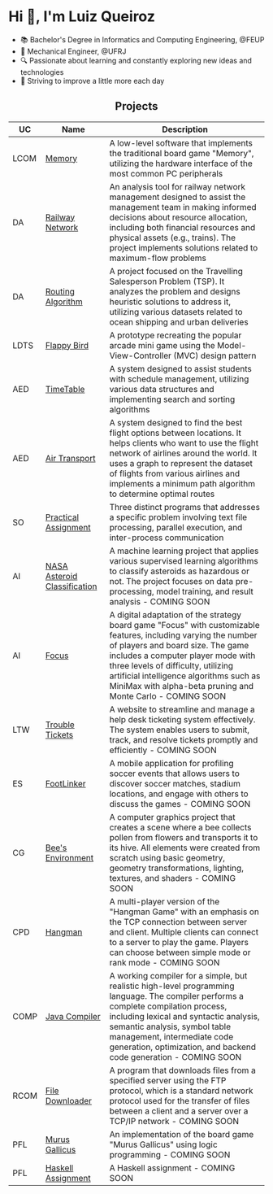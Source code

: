 # Hi 👋, I'm Luiz Queiroz

- 📚 Bachelor's Degree in Informatics and Computing Engineering, @FEUP
- 🔧 Mechanical Engineer, @UFRJ 
- 🔍 Passionate about learning and constantly exploring new ideas and technologies 
- 🚀 Striving to improve a little more each day


<h2 align = "center" >Projects</h2>
<p align = "center">

| UC   | Name      | Description                                                                                                                                                   |
|------|-----------|---------------------------------------------------------------------------------------------------------------------------------------------------------------|
| LCOM | [Memory](https://github.com/luizhqueiroz/LCOM-MemoryGame) | A low-level software that implements the traditional board game "Memory", utilizing the hardware interface of the most common PC peripherals |
| DA   | [Railway Network](https://github.com/luizhqueiroz/DA-RailwayNetwork) | An analysis tool for railway network management designed to assist the management team in making informed decisions about resource allocation, including both financial resources and physical assets (e.g., trains). The project implements solutions related to maximum-flow problems |
| DA   | [Routing Algorithm](https://github.com/luizhqueiroz/DA-RoutingAlgorithm) | A project focused on the Travelling Salesperson Problem (TSP). It analyzes the problem and designs heuristic solutions to address it, utilizing various datasets related to ocean shipping and urban deliveries |
| LDTS | [Flappy Bird](https://github.com/luizhqueiroz/LDTS-FlappyBird) | A prototype recreating the popular arcade mini game using the Model-View-Controller (MVC) design pattern |
| AED  | [TimeTable](https://github.com/luizhqueiroz/AED-TimeTable) | A system designed to assist students with schedule management, utilizing various data structures and implementing search and sorting algorithms |
| AED  | [Air Transport](https://github.com/luizhqueiroz/AED-AirTransport) | A system designed to find the best flight options between locations. It helps clients who want to use the flight network of airlines around the world. It uses a graph to represent the dataset of flights from various airlines and implements a minimum path algorithm to determine optimal routes |
| SO   | [Practical Assignment](https://github.com/luizhqueiroz/SO-PracticalAssignment) | Three distinct programs that addresses a specific problem involving text file processing, parallel execution, and inter-process communication |
| AI   | [NASA Asteroid Classification](-) | A machine learning project that applies various supervised learning algorithms to classify asteroids as hazardous or not. The project focuses on data pre-processing, model training, and result analysis - COMING SOON |
| AI   | [Focus](-) | A digital adaptation of the strategy board game "Focus" with customizable features, including varying the number of players and board size. The game includes a computer player mode with three levels of difficulty, utilizing artificial intelligence algorithms such as MiniMax with alpha-beta pruning and Monte Carlo - COMING SOON |
| LTW  | [Trouble Tickets](-) | A website to streamline and manage a help desk ticketing system effectively. The system enables users to submit, track, and resolve tickets promptly and efficiently - COMING SOON |
| ES   | [FootLinker](-) | A mobile application for profiling soccer events that allows users to discover soccer matches, stadium locations, and engage with others to discuss the games - COMING SOON |
| CG   | [Bee's Environment](-) | A computer graphics project that creates a scene where a bee collects pollen from flowers and transports it to its hive. All elements were created from scratch using basic geometry, geometry transformations, lighting, textures, and shaders - COMING SOON |
| CPD  | [Hangman](-) | A multi-player version of the "Hangman Game" with an emphasis on the TCP connection between server and client. Multiple clients can connect to a server to play the game. Players can choose between simple mode or rank mode - COMING SOON |
| COMP | [Java Compiler](-) | A working compiler for a simple, but realistic high-level programming language. The compiler performs a complete compilation process, including lexical and syntactic analysis, semantic analysis, symbol table management, intermediate code generation, optimization, and backend code generation - COMING SOON |
| RCOM | [File Downloader](-) | A program that downloads files from a specified server using the FTP protocol, which is a standard network protocol used for the transfer of files between a client and a server over a TCP/IP network - COMING SOON |
| PFL  | [Murus Gallicus](-) | An implementation of the board game "Murus Gallicus" using logic programming - COMING SOON |
| PFL  | [Haskell Assignment](-) | A Haskell assignment - COMING SOON |
